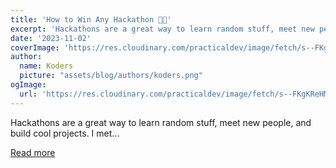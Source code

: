 ```yaml
---
title: 'How to Win Any Hackathon 🚀🤑'
excerpt: 'Hackathons are a great way to learn random stuff, meet new people, and build cool projects. I met...'
date: '2023-11-02'
coverImage: 'https://res.cloudinary.com/practicaldev/image/fetch/s--FKgKReHM--/c_imagga_scale,f_auto,fl_progressive,h_420,q_auto,w_1000/https://dev-to-uploads.s3.amazonaws.com/uploads/articles/uzixvifbfw2cw0mmwm10.png'
author:
  name: Koders
  picture: "assets/blog/authors/koders.png"
ogImage:
  url: 'https://res.cloudinary.com/practicaldev/image/fetch/s--FKgKReHM--/c_imagga_scale,f_auto,fl_progressive,h_420,q_auto,w_1000/https://dev-to-uploads.s3.amazonaws.com/uploads/articles/uzixvifbfw2cw0mmwm10.png'
---
```


Hackathons are a great way to learn random stuff, meet new people, and build cool projects. I met...

[Read more](https://dev.to/code42cate/how-to-win-any-hackathon-3i99)
